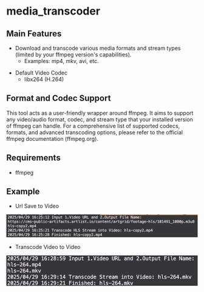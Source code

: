 # media_transcoder

## Main Features
* Download and transcode various media formats and stream types (limited by your ffmpeg version's capabilities).
    * Examples: mp4, mkv, avi, etc.
<!-- * Experimental Video Encoding
    * AV1
    * VP7
    * VP9 -->
* Default Video Codec
    * libx264 (H.264)

## Format and Codec Support
This tool acts as a user-friendly wrapper around ffmpeg. It aims to support any video/audio format, codec, and stream type that your installed version of ffmpeg can handle.
For a comprehensive list of supported codecs, formats, and advanced transcoding options, please refer to the official ffmpeg documentation (ffmpeg.org).

## Requirements
* ffmpeg

## Example
* Url Save to Video
<img src="urlToVideo.png"/>

* Transcode Video to Video
<img src="videoToVideo.png"/>